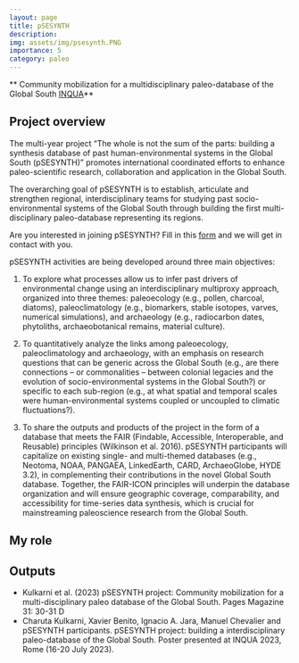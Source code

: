 ```yaml
---
layout: page
title: pSESYNTH
description: 
img: assets/img/psesynth.PNG
importance: 5
category: paleo
---
```


** Community mobilization for a multidisciplinary paleo-database of the Global South [INQUA](https://www.inqua.org)**

## Project overview
The multi-year project “The whole is not the sum of the parts: building a synthesis database of past human-environmental systems in the Global South (pSESYNTH)” promotes international coordinated efforts to enhance paleo-scientific research, collaboration and application in the Global South.

The overarching goal of pSESYNTH is to establish, articulate and strengthen regional, interdisciplinary teams for studying past socio-environmental systems of the Global South through building the first multi-disciplinary paleo-database representing its regions.

Are you interested in joining pSESYNTH? Fill in this [form](https://docs.google.com/forms/d/e/1FAIpQLSc0Wc3pNlUW_dG7cbUmQtBAM9YJz0maghX00QGRNkAYxgMPgQ/viewform) and we will get in contact with you.

pSESYNTH activities are being developed around three main objectives:

1. To explore what processes allow us to infer past drivers of environmental change using an interdisciplinary multiproxy approach, organized into three themes: paleoecology (e.g., pollen, charcoal, diatoms), paleoclimatology (e.g., biomarkers, stable isotopes, varves, numerical simulations), and archaeology (e.g., radiocarbon dates, phytoliths, archaeobotanical remains, material culture).

2. To quantitatively analyze the links among paleoecology, paleoclimatology and archaeology, with an emphasis on research questions that can be generic across the Global South (e.g., are there connections – or commonalities – between colonial legacies and the evolution of socio-environmental systems in the Global South?) or specific to each sub-region (e.g., at what spatial and temporal scales were human-environmental systems coupled or uncoupled to climatic fluctuations?).

3. To share the outputs and products of the project in the form of a database that meets the FAIR (Findable, Accessible, Interoperable, and Reusable) principles (Wilkinson et al. 2016). pSESYNTH participants will capitalize on existing single- and multi-themed databases (e.g., Neotoma, NOAA, PANGAEA, LinkedEarth, CARD, ArchaeoGlobe, HYDE 3.2), in complementing their contributions in the novel Global South database. Together, the FAIR-ICON principles will underpin the database organization and will ensure geographic coverage, comparability, and accessibility for time-series data synthesis, which is crucial for mainstreaming paleoscience research from the Global South.


## My role


## Outputs
- Kulkarni et al. (2023) pSESYNTH project: Community mobilization for a multi-disciplinary paleo database of the Global South. Pages Magazine 31: 30-31 D
- Charuta Kulkarni, Xavier Benito, Ignacio A. Jara, Manuel Chevalier and pSESYNTH participants. pSESYNTH project: building a interdisciplinary paleo-database of the Global South. Poster presented at INQUA 2023, Rome (16-20 July 2023). 




